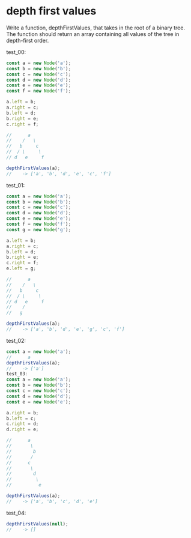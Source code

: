 # depth first values

Write a function, depthFirstValues, that takes in the root of a binary tree. The function should return an array containing all values of the tree in depth-first order.

test_00:
```js
const a = new Node('a');
const b = new Node('b');
const c = new Node('c');
const d = new Node('d');
const e = new Node('e');
const f = new Node('f');

a.left = b;
a.right = c;
b.left = d;
b.right = e;
c.right = f;

//      a
//    /   \
//   b     c
//  / \     \
// d   e     f

depthFirstValues(a);
//    -> ['a', 'b', 'd', 'e', 'c', 'f']
```

test_01:
```js
const a = new Node('a');
const b = new Node('b');
const c = new Node('c');
const d = new Node('d');
const e = new Node('e');
const f = new Node('f');
const g = new Node('g');

a.left = b;
a.right = c;
b.left = d;
b.right = e;
c.right = f;
e.left = g;

//      a
//    /   \
//   b     c
//  / \     \
// d   e     f
//    /
//   g

depthFirstValues(a);
//    -> ['a', 'b', 'd', 'e', 'g', 'c', 'f']
```

test_02:
```js
const a = new Node('a');
//      a
depthFirstValues(a);
//    -> ['a']
test_03:
const a = new Node('a');
const b = new Node('b');
const c = new Node('c');
const d = new Node('d');
const e = new Node('e');

a.right = b;
b.left = c;
c.right = d;
d.right = e;

//      a
//       \
//        b
//       /
//      c
//       \
//        d
//         \
//          e

depthFirstValues(a);
//    -> ['a', 'b', 'c', 'd', 'e']
```

test_04:
```js
depthFirstValues(null);
//    -> []
```
